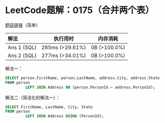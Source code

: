 # LeetCode题解：0175（合并两个表）

[题目链接](https://leetcode-cn.com/problems/combine-two-tables/)（简单）

| 解法        | 执行用时        | 内存消耗     |
| :---------- | --------------- | ------------ |
| Ans 1 (SQL) | 285ms (>29.61%) | 0B (>100.0%) |
| Ans 2 (SQL) | 277ms (>34.01%) | 0B (>100.0%) |

解法一：

```sql
SELECT person.FirstName, person.LastName, address.City, address.State
FROM person
         LEFT JOIN Address ON (person.PersonId = address.PersonId);
```

解法二（简洁化的解法一）：

```sql
SELECT FirstName, LastName, City, State
FROM person
         LEFT JOIN Address USING (PersonId);
```